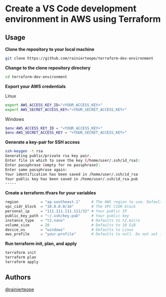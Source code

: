 # Create a VS Code development environment in AWS using Terraform

## Usage

**Clone the repository to your local machine**
```bash
git clone https://github.com/rainierteope/terraform-dev-environment
```

**Change to the clone repository directory**
```bash
cd terraform-dev-environment
```

**Export your AWS credentials**

Linux
```bash
export AWS_ACCESS_KEY_ID="<YOUR_ACCESS_KEY>"
export AWS_SECRET_ACCESS_KEY="<YOUR_SECRET_ACCESS_KEY>"
```

Windows
```powershell
$env:AWS_ACCESS_KEY_ID = "<YOUR_ACCESS_KEY>"
$env:AWS_SECRET_ACCESS_KEY = "<YOUR_SECRET_ACCESS_KEY>"
```

**Generate a key-pair for SSH access**
```bash
ssh-keygen -t rsa
Generating public/private rsa key pair.
Enter file in which to save the key (/home/user/.ssh/id_rsa):
Enter passphrase (empty for no passphrase): 
Enter same passphrase again: 
Your identification has been saved in /home/user/.ssh/id_rsa
Your public key has been saved in /home/user/.ssh/id_rsa.pub
-----
```

**Create a terraform.tfvars for your variables**
```python
region          = "ap-southeast-1"     # The AWS region to use. Defaults to ap-southeast-1
vpc_cidr_block  = "10.0.0.0/16"        # The VPC CIDR block
personal_ip     = "111.111.111.111/32" # Your public IP
public_key_path = "~/.ssh/key.pub"     # Your public key
instance_type   = "t2.nano"            # Defaults to t2.micro
volume_size     = 20                   # Defaults to 10 GiB
device_os       = "windows"            # Defaults to Linux
aws_profile     = "your-profile"       # Defaults to null. Do not set if you are going to export as environment variables
```

**Run terraform init, plan, and apply**
```bash
terraform init
terraform plan
terraform apply
```

## Authors

[@rainierteope](https://github.com/rainierteope)

